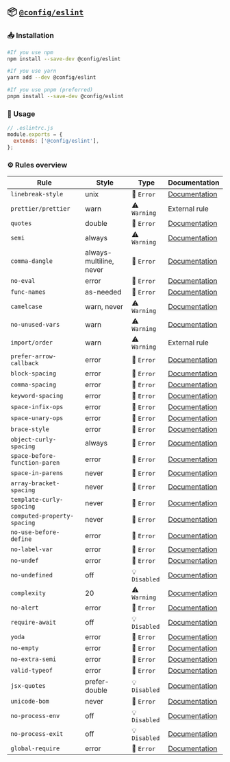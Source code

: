 
## 📦 [`@config/eslint`](https://www.npmjs.com/package/@config/eslint)

### 📥 Installation

```bash
#If you use npm
npm install --save-dev @config/eslint

#If you use yarn
yarn add --dev @config/eslint

#If you use pnpm (preferred)
pnpm install --save-dev @config/eslint
```

### 🔩 Usage

```js
// .eslintrc.js
module.exports = {
  extends: ['@config/eslint'],
};
```

### ⚙️ Rules overview

<!--START_SECTION:eslint-->
| Rule                          | Style                                                                      | Type          | Documentation                                                              |
| ----------------------------- | -------------------------------------------------------------------------- | ------------- | -------------------------------------------------------------------------- |
| `linebreak-style`             | unix                                                                       | 🚫 `Error`    | [Documentation](https://eslint.org/docs/rules/linebreak-style)             |
| `prettier/prettier`           | warn                                                                       | ⚠️ `Warning`  | External rule                                                              |
| `quotes`                      | double                                                                     | 🚫 `Error`    | [Documentation](https://eslint.org/docs/rules/quotes)                      |
| `semi`                        | always                                                                     | ⚠️ `Warning`  | [Documentation](https://eslint.org/docs/rules/semi)                        |
| `comma-dangle`                | always-multiline, never               | 🚫 `Error`    | [Documentation](https://eslint.org/docs/rules/comma-dangle)                |
| `no-eval`                     | error                                                                      | 🚫 `Error`    | [Documentation](https://eslint.org/docs/rules/no-eval)                     |
| `func-names`                  | as-needed                                                                  | 🚫 `Error`    | [Documentation](https://eslint.org/docs/rules/func-names)                  |
| `camelcase`                   | warn, never   | ⚠️ `Warning`  | [Documentation](https://eslint.org/docs/rules/camelcase)                   |
| `no-unused-vars`              | warn | ⚠️ `Warning`  | [Documentation](https://eslint.org/docs/rules/no-unused-vars)              |
| `import/order`                | warn                                                                          | ⚠️ `Warning`  | External rule                                                              |
| `prefer-arrow-callback`       | error                                                                      | 🚫 `Error`    | [Documentation](https://eslint.org/docs/rules/prefer-arrow-callback)       |
| `block-spacing`               | error                                                                      | 🚫 `Error`    | [Documentation](https://eslint.org/docs/rules/block-spacing)               |
| `comma-spacing`               | error                                                                      | 🚫 `Error`    | [Documentation](https://eslint.org/docs/rules/comma-spacing)               |
| `keyword-spacing`             | error                                                                      | 🚫 `Error`    | [Documentation](https://eslint.org/docs/rules/keyword-spacing)             |
| `space-infix-ops`             | error                                                                      | 🚫 `Error`    | [Documentation](https://eslint.org/docs/rules/space-infix-ops)             |
| `space-unary-ops`             | error                                                                      | 🚫 `Error`    | [Documentation](https://eslint.org/docs/rules/space-unary-ops)             |
| `brace-style`                 | error                                                                      | 🚫 `Error`    | [Documentation](https://eslint.org/docs/rules/brace-style)                 |
| `object-curly-spacing`        | always                                                                     | 🚫 `Error`    | [Documentation](https://eslint.org/docs/rules/object-curly-spacing)        |
| `space-before-function-paren` | error | 🚫 `Error`    | [Documentation](https://eslint.org/docs/rules/space-before-function-paren) |
| `space-in-parens`             | never                                                                      | 🚫 `Error`    | [Documentation](https://eslint.org/docs/rules/space-in-parens)             |
| `array-bracket-spacing`       | never                                                                      | 🚫 `Error`    | [Documentation](https://eslint.org/docs/rules/array-bracket-spacing)       |
| `template-curly-spacing`      | never                                                                      | 🚫 `Error`    | [Documentation](https://eslint.org/docs/rules/template-curly-spacing)      |
| `computed-property-spacing`   | never                                                                      | 🚫 `Error`    | [Documentation](https://eslint.org/docs/rules/computed-property-spacing)   |
| `no-use-before-define`        | error       | 🚫 `Error`    | [Documentation](https://eslint.org/docs/rules/no-use-before-define)        |
| `no-label-var`                | error                                                                      | 🚫 `Error`    | [Documentation](https://eslint.org/docs/rules/no-label-var)                |
| `no-undef`                    | error                                                                      | 🚫 `Error`    | [Documentation](https://eslint.org/docs/rules/no-undef)                    |
| `no-undefined`                | off                                                                        | 💡 `Disabled` | [Documentation](https://eslint.org/docs/rules/no-undefined)                |
| `complexity`                  | 20                                                                         | ⚠️ `Warning`  | [Documentation](https://eslint.org/docs/rules/complexity)                  |
| `no-alert`                    | error                                                                      | 🚫 `Error`    | [Documentation](https://eslint.org/docs/rules/no-alert)                    |
| `require-await`               | off                                                                        | 💡 `Disabled` | [Documentation](https://eslint.org/docs/rules/require-await)               |
| `yoda`                        | error                                                                      | 🚫 `Error`    | [Documentation](https://eslint.org/docs/rules/yoda)                        |
| `no-empty`                    | error                                                                      | 🚫 `Error`    | [Documentation](https://eslint.org/docs/rules/no-empty)                    |
| `no-extra-semi`               | error                                                                      | 🚫 `Error`    | [Documentation](https://eslint.org/docs/rules/no-extra-semi)               |
| `valid-typeof`                | error | 🚫 `Error`    | [Documentation](https://eslint.org/docs/rules/valid-typeof)                |
| `jsx-quotes`                  | prefer-double                                                              | 💡 `Disabled` | [Documentation](https://eslint.org/docs/rules/jsx-quotes)                  |
| `unicode-bom`                 | never                                                                      | 🚫 `Error`    | [Documentation](https://eslint.org/docs/rules/unicode-bom)                 |
| `no-process-env`              | off                                                                        | 💡 `Disabled` | [Documentation](https://eslint.org/docs/rules/no-process-env)              |
| `no-process-exit`             | off                                                                        | 💡 `Disabled` | [Documentation](https://eslint.org/docs/rules/no-process-exit)             |
| `global-require`              | error                                                                      | 🚫 `Error`    | [Documentation](https://eslint.org/docs/rules/global-require)              |
<!--END_SECTION:eslint-->